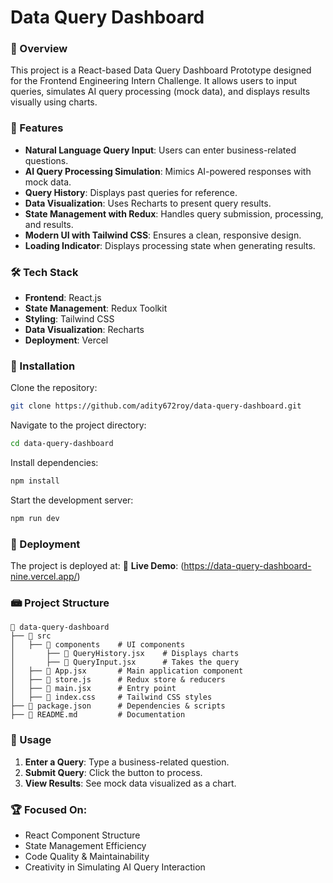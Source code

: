 # Data Query Dashboard

### 🚀 Overview

This project is a React-based Data Query Dashboard Prototype designed for the Frontend Engineering Intern Challenge. It allows users to input queries, simulates AI query processing (mock data), and displays results visually using charts.

### 🎯 Features

- **Natural Language Query Input**: Users can enter business-related questions.
- **AI Query Processing Simulation**: Mimics AI-powered responses with mock data.
- **Query History**: Displays past queries for reference.
- **Data Visualization**: Uses Recharts to present query results.
- **State Management with Redux**: Handles query submission, processing, and results.
- **Modern UI with Tailwind CSS**: Ensures a clean, responsive design.
- **Loading Indicator**: Displays processing state when generating results.

### 🛠️ Tech Stack

- **Frontend**: React.js
- **State Management**: Redux Toolkit
- **Styling**: Tailwind CSS
- **Data Visualization**: Recharts
- **Deployment**: Vercel  

### 🛂 Installation

Clone the repository:
```bash
git clone https://github.com/adity672roy/data-query-dashboard.git
```

Navigate to the project directory:
```bash
cd data-query-dashboard
```

Install dependencies:
```bash
npm install
```

Start the development server:
```bash
npm run dev
```

### 🚀 Deployment

The project is deployed at:
🔗 **Live Demo**: (https://data-query-dashboard-nine.vercel.app/)

### 📾 Project Structure

```
📂 data-query-dashboard
├── 📂 src
│   ├── 📂 components    # UI components  
│       ├── 📄 QueryHistory.jsx    # Displays charts
│       ├── 📄 QueryInput.jsx      # Takes the query
│   ├── 📄 App.jsx       # Main application component
│   ├── 📄 store.js      # Redux store & reducers
│   ├── 📄 main.jsx      # Entry point
│   ├── 📄 index.css     # Tailwind CSS styles
├── 📄 package.json      # Dependencies & scripts
├── 📄 README.md         # Documentation
```

### 📌 Usage

1. **Enter a Query**: Type a business-related question.
2. **Submit Query**: Click the button to process.
3. **View Results**: See mock data visualized as a chart.

### 🏆 Focused On:

- React Component Structure
- State Management Efficiency 
- Code Quality & Maintainability
- Creativity in Simulating AI Query Interaction
































 
